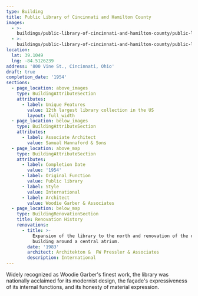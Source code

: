 ```yaml
---
type: Building
title: Public Library of Cincinnati and Hamilton County
images:
  - >-
    buildings/public-library-of-cincinnati-and-hamilton-county/public-library-of-cincinnati-and-hamilton-county-0_wwfwa9
  - >-
    buildings/public-library-of-cincinnati-and-hamilton-county/public-library-of-cincinnati-and-hamilton-county-1_colb8m
location:
  lat: 39.1049
  lng: -84.5126239
address: '800 Vine St., Cincinnati, Ohio'
draft: true
completion_date: '1954'
sections:
  - page_location: above_images
    type: BuildingAttributeSection
    attributes:
      - label: Unique Features
        value: 12th largest library collection in the US
        layout: full_width
  - page_location: below_images
    type: BuildingAttributeSection
    attributes:
      - label: Associate Architect
        value: Samual Hannaford & Sons
  - page_location: above_map
    type: BuildingAttributeSection
    attributes:
      - label: Completion Date
        value: '1954'
      - label: Original Function
        value: Public library
      - label: Style
        value: International
      - label: Architect
        value: Woodie Garber & Associates
  - page_location: below_map
    type: BuildingRenovationSection
    title: Renovation History
    renovations:
      - title: >-
          Expansion of the library to the north and renovation of the original
          building around a central atrium.
        date: '1983'
        architect: Architekton &  FW Pressler & Associates
        description: International
---
```


Widely recognized as Woodie Garber's finest work, the library was nationally acclaimed for its modernist design, the façade's expressiveness of its internal functions, and its honesty of material expression.
